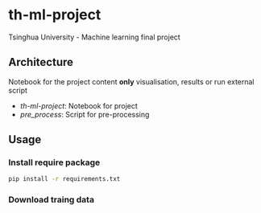 # th-ml-project
Tsinghua University - Machine learning final project

## Architecture

Notebook for the project content __only__ visualisation, results or run external script

- _th-ml-project_: Notebook for project
- _pre_process_: Script for pre-processing

## Usage

### Install require package
```bash
pip install -r requirements.txt
```

### Download traing data
